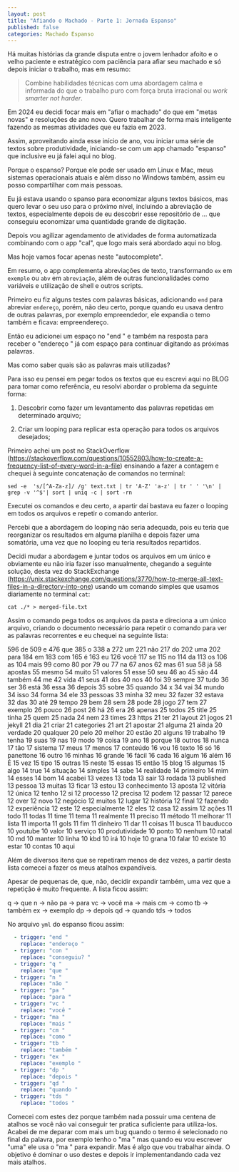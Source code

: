 ```yaml
---
layout: post
title: "Afiando o Machado - Parte 1: Jornada Espanso"
published: false
categories: Machado Espanso
---
```


Há muitas histórias da grande disputa entre o jovem lenhador afoito e o velho paciente e estratégico com paciência para afiar seu machado e só depois iniciar o trabalho, mas em resumo: 

>  Combine habilidades técnicas com uma abordagem calma e informada do que o trabalho puro com força bruta irracional ou _work smarter not harder_.

Em 2024 eu decidi focar mais em "afiar o machado" do que em "metas novas" e resoluções de ano novo. Quero trabalhar de forma mais inteligente fazendo as mesmas atividades que eu fazia em 2023. 

Assim, aproveitando ainda esse início de ano, vou iniciar uma série de textos sobre produtividade, iniciando-se com um app chamado "espanso" que inclusive eu já falei aqui no blog. 

Porque o espanso? Porque ele pode ser usado em Linux e Mac, meus sistemas operacionais atuais e além disso no Windows também, assim eu posso compartilhar com mais pessoas. 

Eu já estava usando o spanso para economizar alguns textos básicos, mas quero levar o seu uso para o próximo nível, incluindo a abreviação de textos, especialmente depois de eu descobrir esse repositório de ... que conseguiu economizar uma quantidade grande de digitação. 

Depois vou agilizar agendamento de atividades de forma automatizada combinando com o app "cal", que logo mais será abordado aqui no blog. 

Mas hoje vamos focar apenas neste "autocomplete". 

Em resumo, o app complementa abreviações de texto, transformando `ex` em `exemplo` ou `abv` em `abreviação`, além de outras funcionalidades como variáveis e utilização de shell e outros scripts. 


Primeiro eu fiz alguns testes com palavras básicas, adicionando `end` para abreviar `endereço`, porém, não deu certo, porque quando eu usava dentro de outras palavras, por exemplo empreendedor, ele expandia o temo também e ficava: empreendereço. 

Então eu adicionei um espaço no "end " e também na resposta para receber o "endereço " já com espaço para continuar digitando as próximas palavras. 

Mas como saber quais são as palavras mais utilizadas? 

Para isso eu pensei em pegar todos os textos que eu escrevi aqui no BLOG para tomar como referência, eu resolvi abordar o problema da seguinte forma: 

1. Descobrir como fazer um levantamento das palavras repetidas em determinado arquivo; 

2. Criar um looping para replicar esta operação para todos os arquivos desejados; 

Primeiro achei um post no StackOverflow (https://stackoverflow.com/questions/10552803/how-to-create-a-frequency-list-of-every-word-in-a-file) ensinando a fazer a contagem e chequei à seguinte concatenação de comandos no terminal: 

`sed -e  's/[^A-Za-z]/ /g' text.txt | tr 'A-Z' 'a-z' | tr ' ' '\n' | grep -v '^$'| sort | uniq -c | sort -rn
`

Executei os comandos e deu certo, a apartir daí bastava eu fazer o looping em todos os arquivos e repetir o comando anterior. 

Percebi que a abordagem do looping não seria adequada, pois eu teria que reorganizar os resultados em alguma planilha e depois fazer uma somatória, uma vez que no looping eu teria resultados repartidos. 

Decidi mudar a abordagem e juntar todos os arquivos em um único e obviamente eu não iria fazer isso manualmente, chegando a seguinte solução, desta vez do StackExchange (https://unix.stackexchange.com/questions/3770/how-to-merge-all-text-files-in-a-directory-into-one) usando um comando simples que usamos diariamente no terminal `cat`: 

`cat ./* > merged-file.txt`

Assim o comando pega todos os arquivos da pasta e direciona a um único arquivo, criando o documento necessário para repetir o comando para ver as palavras recorrentes e eu chequei na seguinte lista: 

 596 de
 509 e
 476 que
 385 o
 338 a
 272 um
 221 não
 217 do
 202 uma
 202 para
 184 em
 183 com
 165 é
 163 eu
 126 você
 117 se
 115 no
 114 da
 113 os
 106 as
 104 mais
  99 como
  80 por
  79 ou
  77 na
  67 anos
  62 mas
  61 sua
  58 já
  58 apostas
  55 mesmo
  54 muito
  51 valores
  51 esse
  50 seu
  46 ao
  45 são
  44 também
  44 me
  42 vida
  41 seus
  41 dos
  40 nos
  40 foi
  39 sempre
  37 tudo
  36 ser
  36 está
  36 essa
  36 depois
  35 sobre
  35 quando
  34 x
  34 vai
  34 mundo
  34 isso
  34 forma
  34 ele
  33 pessoas
  33 minha
  32 meu
  32 fazer
  32 estava
  32 das
  30 até
  29 tempo
  29 bem
  28 sem
  28 pode
  28 jogo
  27 tem
  27 exemplo
  26 pouco
  26 post
  26 há
  26 era
  26 apenas
  25 todos
  25 title
  25 tinha
  25 quem
  25 nada
  24 nem
  23 times
  23 https
  21 ter
  21 layout
  21 jogos
  21 jekyll
  21 dia
  21 criar
  21 categories
  21 art
  21 apostar
  21 alguma
  21 ainda
  20 verdade
  20 qualquer
  20 pelo
  20 melhor
  20 estão
  20 alguns
  19 trabalho
  19 tenha
  19 suas
  19 nas
  19 modo
  19 coisa
  19 ano
  18 porque
  18 outros
  18 nunca
  17 tão
  17 sistema
  17 meus
  17 menos
  17 conteúdo
  16 vou
  16 texto
  16 só
  16 panettone
  16 outro
  16 minhas
  16 grande
  16 fácil
  16 cada
  16 algum
  16 além
  16 É
  15 vez
  15 tipo
  15 outras
  15 neste
  15 essas
  15 então
  15 blog
  15 algumas
  15 algo
  14 true
  14 situação
  14 simples
  14 sabe
  14 realidade
  14 primeiro
  14 mim
  14 esses
  14 bom
  14 acabei
  13 vezes
  13 toda
  13 sair
  13 rodada
  13 published
  13 pessoa
  13 muitas
  13 ficar
  13 estou
  13 conhecimento
  13 aposta
  12 vitória
  12 única
  12 tenho
  12 si
  12 processo
  12 precisa
  12 podem
  12 passar
  12 parece
  12 over
  12 novo
  12 negócio
  12 muitos
  12 lugar
  12 história
  12 final
  12 fazendo
  12 experiência
  12 este
  12 especialmente
  12 eles
  12 casa
  12 assim
  12 ações
  11 todo
  11 todas
  11 time
  11 tema
  11 realmente
  11 preciso
  11 método
  11 melhorar
  11 lista
  11 importa
  11 gols
  11 fim
  11 dinheiro
  11 dar
  11 coisas
  11 busca
  11 bauducco
  10 youtube
  10 valor
  10 serviço
  10 produtividade
  10 ponto
  10 nenhum
  10 natal
  10 md
  10 manter
  10 linha
  10 kbd
  10 irá
  10 hoje
  10 grana
  10 falar
  10 existe
  10 estar
  10 contas
  10 aqui

  Além de diversos itens que se repetiram menos de dez vezes, a partir desta lista comecei a fazer os meus atalhos expandíveis. 
  
  Apesar de pequenas de, que, não, decidir expandir também, uma vez que a repetição é muito frequente. A lista ficou assim: 
  
  q -> que 
  n -> não 
  pa -> para 
  vc -> você 
  ma -> mais 
  cm -> como 
  tb -> também
  ex -> exemplo
  dp -> depois 
  qd -> quando 
  tds -> todos

No arquivo `yml` do espanso ficou assim: 

```yml
  - trigger: "end "
    replace: "endereço "
  - trigger: "con "
    replace: "conseguiu? "
  - trigger: "q "
    replace: "que "
  - trigger: "n "
    replace: "não "
  - trigger: "pa "
    replace: "para " 
  - trigger: "vc "
    replace: "você " 
  - trigger: "ma "
    replace: "mais " 
  - trigger: "cm "
    replace: "como " 
  - trigger: "tb "
    replace: "também "
  - trigger: "ex "
    replace: "exemplo "
  - trigger: "dp "
    replace: "depois " 
  - trigger: "qd "
    replace: "quando " 
  - trigger: "tds "
    replace: "todos "
```

Comecei com estes dez porque também nada possuir uma centena de atalhos se você não vai conseguir ter pratica suficiente para utiliza-los. Acabei de me deparar com mais um bug quando o termo é selecionado no final da palavra, por exemplo tenho o "ma " mas quando eu vou escrever "uma" ele usa o "ma " para expandir. Mas é algo que vou trabalhar ainda. O objetivo é dominar o uso destes e depois ir implementandando cada vez mais atalhos. 


